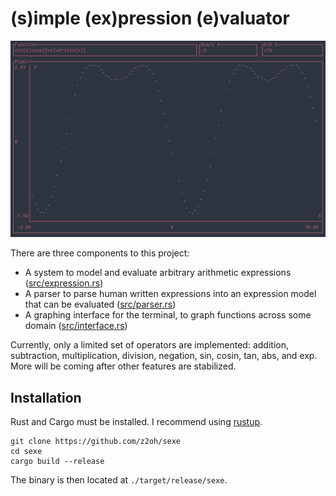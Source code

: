 # (s)imple (ex)pression (e)valuator

<center>
    <img src="demo.png">
</center>

There are three components to this project:

- A system to model and evaluate arbitrary arithmetic expressions ([src/expression.rs](src/expression.rs))
- A parser to parse human written expressions into an expression model that can be evaluated ([src/parser.rs](src/parser.rs))
- A graphing interface for the terminal, to graph functions across some domain ([src/interface.rs](src/interface.rs))

Currently, only a limited set of operators are implemented: addition, subtraction, multiplication, division, negation, sin, cosin, tan, abs, and exp. More will be coming after other features are stabilized.

## Installation

Rust and Cargo must be installed. I recommend using [rustup](https://rustup.rs/).

```
git clone https://github.com/z2oh/sexe
cd sexe
cargo build --release
```

The binary is then located at `./target/release/sexe`.
